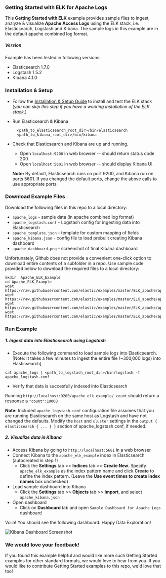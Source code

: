 ### Getting Started with ELK for Apache Logs
This **Getting Started with ELK** example provides sample files to ingest, analyze & visualize **Apache Access Logs** using the ELK stack, i.e. Elasticsearch, Logstash and Kibana. The sample logs in this example are in the default apache combined log format.

##### Version
Example has been tested in following versions:
- Elasticsearch 1.7.0
- Logstash 1.5.2
- Kibana 4.1.0

### Installation & Setup
* Follow the [Installation & Setup Guide](https://github.com/elastic/examples/blob/master/Installation%20and%20Setup.md) to install and test the ELK stack (*you can skip this step if you have a working installation of the ELK stack,*)

* Run Elasticsearch & Kibana
  ```shell
    <path_to_elasticsearch_root_dir>/bin/elasticsearch
    <path_to_kibana_root_dir>/bin/kibana
    ```

* Check that Elasticsearch and Kibana are up and running.
  - Open `localhost:9200` in web browser -- should return status code 200
  - Open `localhost:5601` in web browser -- should display Kibana UI.

  **Note:** By default, Elasticsearch runs on port 9200, and Kibana run on ports 5601. If you changed the default ports, change   the above calls to use appropriate ports.

### Download Example Files

Download the following files in this repo to a local directory:
- `apache_logs` - sample data (in apache combined log format)
- `apache_logstash.conf` - Logstash config for ingesting data into Elasticsearch
- `apache_template.json` - template for custom mapping of fields
- `apache_kibana.json` - config file to load prebuilt creating Kibana dashboard
- `apache_dashboard.png` - screenshot of final Kibana dashboard  

Unfortunately, Github does not provide a convenient one-click option to download entire contents of a subfolder in a repo. Use sample code provided below to download the required files to a local directory:

```shell
mkdir  Apache_ELK_Example
cd Apache_ELK_Example
wget https://raw.githubusercontent.com/elastic/examples/master/ELK_apache/apache_logstash.conf
wget https://raw.githubusercontent.com/elastic/examples/master/ELK_apache/apache_template.json
wget https://raw.githubusercontent.com/elastic/examples/master/ELK_apache/apache_kibana.json
wget https://raw.githubusercontent.com/elastic/examples/master/ELK_apache/apache_logs
```

### Run Example
##### 1. Ingest data into Elasticsearch using Logstash
* Execute the following command to load sample logs into Elasticsearch. [Note: It takes a few minutes to ingest the entire file (~300,000 logs) into Elasticsearch]

```shell
cat apache_logs | <path_to_logstash_root_dir>/bin/logstash -f apache_logstash.conf
```

 * Verify that data is succesfully indexed into Elasticsearch

  Running `http://localhost:9200/apache_elk_example/_count` should return a response a `"count":10000`

 **Note:** Included `apache_logstash.conf` configuration file assumes that you are running Elasticsearch on the same host as Logstash and have not changed the defaults. Modify the `host` and `cluster` settings in the `output { elasticsearch { ... } }`   section of apache_logstash.conf, if needed.

##### 2. Visualize data in Kibana

* Access Kibana by going to `http://localhost:5601` in a web browser
* Connect Kibana to the `apache_elk_example` index in Elasticsearch (autocreated in step 1)
    * Click the **Settings** tab >> **Indices** tab >> **Create New**. Specify `apache_elk_example` as the index pattern name and click **Create** to define the index pattern. (Leave the **Use event times to create index names** box unchecked)
* Load sample dashboard into Kibana
    * Click the **Settings** tab >> **Objects** tab >> **Import**, and select `apache_kibana.json`
* Open dashboard
    * Click on **Dashboard** tab and open `Sample Dashboard for Apache Logs` dashboard

Voila! You should see the following dashboard. Happy Data Exploration!

![Kibana Dashboard Screenshot](https://cloud.githubusercontent.com/assets/5269751/9672401/19fe21de-524f-11e5-86a6-49e76636c79a.png)

### We would love your feedback!
If you found this example helpful and would like more such Getting Started examples for other standard formats, we would love to hear from you. If you would like to contribute Getting Started examples to this repo, we'd love that too!
